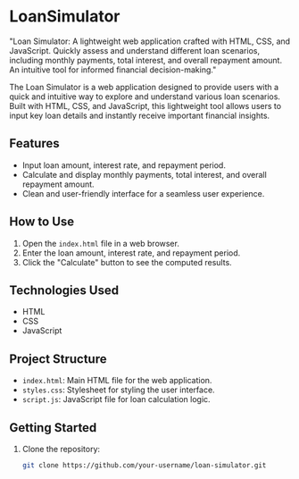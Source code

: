 # LoanSimulator
"Loan Simulator: A lightweight web application crafted with HTML, CSS, and JavaScript. Quickly assess and understand different loan scenarios, including monthly payments, total interest, and overall repayment amount. An intuitive tool for informed financial decision-making."

The Loan Simulator is a web application designed to provide users with a quick and intuitive way to explore and understand various loan scenarios. Built with HTML, CSS, and JavaScript, this lightweight tool allows users to input key loan details and instantly receive important financial insights.

## Features

- Input loan amount, interest rate, and repayment period.
- Calculate and display monthly payments, total interest, and overall repayment amount.
- Clean and user-friendly interface for a seamless user experience.

## How to Use

1. Open the `index.html` file in a web browser.
2. Enter the loan amount, interest rate, and repayment period.
3. Click the "Calculate" button to see the computed results.

## Technologies Used

- HTML
- CSS
- JavaScript

## Project Structure

- `index.html`: Main HTML file for the web application.
- `styles.css`: Stylesheet for styling the user interface.
- `script.js`: JavaScript file for loan calculation logic.

## Getting Started

1. Clone the repository:

   ```bash
   git clone https://github.com/your-username/loan-simulator.git

